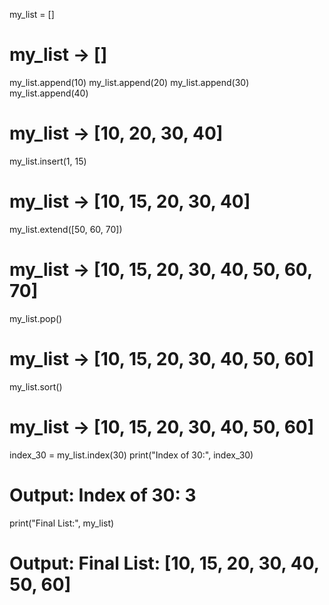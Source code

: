 my_list = []
# my_list -> []
my_list.append(10)
my_list.append(20)
my_list.append(30)
my_list.append(40)
# my_list -> [10, 20, 30, 40]
my_list.insert(1, 15)
# my_list -> [10, 15, 20, 30, 40]
my_list.extend([50, 60, 70])
# my_list -> [10, 15, 20, 30, 40, 50, 60, 70]
my_list.pop()
# my_list -> [10, 15, 20, 30, 40, 50, 60]
my_list.sort()
# my_list -> [10, 15, 20, 30, 40, 50, 60]
index_30 = my_list.index(30)
print("Index of 30:", index_30)
# Output: Index of 30: 3
print("Final List:", my_list)
# Output: Final List: [10, 15, 20, 30, 40, 50, 60]

